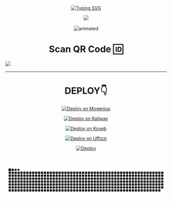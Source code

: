 <div align="center">
<a href="https://git.io/typing-svg"><img src="https://readme-typing-svg.demolab.com?font=Rubik+Dirt&size=65&pause=1000&color=F72C3F&background=FF20A500&center=true&vCenter=true&width=1000&height=150&lines=X+TROID+WH+BOT;SRI+LANKA+FIRST+WH+BOT" alt="Typing SVG" /></a>    

<!--START_SECTION:waka--> 


  
[![](https://github.com/saadeghi/saadeghi/blob/master/dino.gif)](#)
 
</p>
<p align="center"><img src="https://telegra.ph/file/ee549ffd7465a963cdf48.jpg" alt="animated" /></p>


# Scan  QR Code 🆔

<div align="left"><a href="https://x-troid-qr.yureshofficial.repl.co"><img src="https://media.qrtiger.com/blog/2022/06/what-is-a-qr-code-and-how-does-it-work-the-beginner's-ultimate-guide-copyjpg_800.jpeg" width="150" ></a></div>

---


# DEPLOY👇

[![Deploy on Mogenius](https://telegra.ph/file/946d83b461457a3c1598c.png)](https://studio.mogenius.com/studio/cloud-space/cloud-space-overview)

[![Deploy on Railway](https://railway.app/button.svg)](https://railway.app/dashboard)

[![Deploy on Koyeb](https://telegra.ph/file/48228bbb836479f7a2863.png)](https://app.koyeb.com/deploy?type=git&repository=&branch=name&name=servicename)

[![Deploy on Uffizzi](https://telegra.ph/file/e464e609e43eb3dfdc144.png)](https://app.uffizzi.com/projects)

[![Deploy](https://www.herokucdn.com/deploy/button.svg)](https://heroku.com/deploy?template=https://github.com/yureshofficial/X-Troid)




<br >
 
<div align="center">

 [![Run on Repl.it](https://github.com/Platane/snk/raw/output/github-contribution-grid-snake.svg)](https://github.com/yureshofficial/X-Troid)
